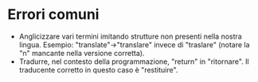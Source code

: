# Errori comuni
 - Anglicizzare vari termini imitando strutture non presenti nella nostra lingua. Esempio: "translate"->"translare" invece di "traslare" (notare la "n" mancante nella versione corretta).
 - Tradurre, nel contesto della programmazione, "return" in "ritornare". Il traducente corretto in questo caso è "restituire".
